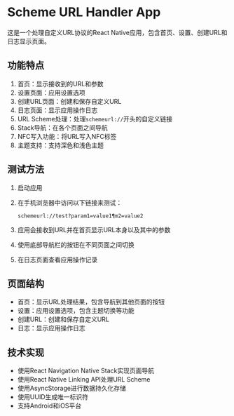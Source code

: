 # Scheme URL Handler App

这是一个处理自定义URL协议的React Native应用，包含首页、设置、创建URL和日志显示页面。

## 功能特点

1. 首页：显示接收到的URL和参数
2. 设置页面：应用设置选项
3. 创建URL页面：创建和保存自定义URL
4. 日志页面：显示应用操作日志
5. URL Scheme处理：处理`schemeurl://`开头的自定义链接
6. Stack导航：在各个页面之间导航
7. NFC写入功能：将URL写入NFC标签
8. 主题支持：支持深色和浅色主题

## 测试方法

1. 启动应用
2. 在手机浏览器中访问以下链接来测试：
   ```
   schemeurl://test?param1=value1¶m2=value2
   ```

3. 应用会接收到URL并在首页显示URL本身以及其中的参数
4. 使用底部导航栏的按钮在不同页面之间切换
5. 在日志页面查看应用操作记录

## 页面结构

- 首页：显示URL处理结果，包含导航到其他页面的按钮
- 设置：应用设置选项，包含主题切换等功能
- 创建URL：创建和保存自定义URL
- 日志：显示应用操作日志

## 技术实现

- 使用React Navigation Native Stack实现页面导航
- 使用React Native Linking API处理URL Scheme
- 使用AsyncStorage进行数据持久化存储
- 使用UUID生成唯一标识符
- 支持Android和iOS平台